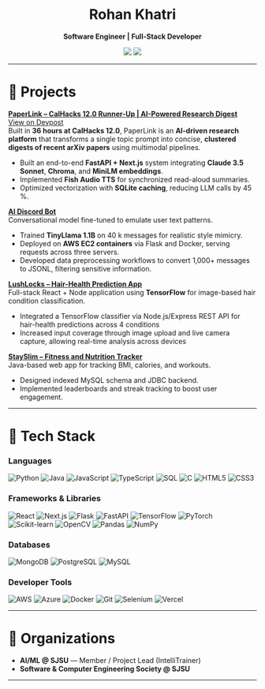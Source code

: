 <h1 align="center">Rohan Khatri</h1>
<p align="center">
  <b>Software Engineer | Full-Stack Developer</b><br>
</p>

<p align="center">
  <img src="https://img.shields.io/badge/B.S.%20Computer%20Science-San%20Jose%20State%20University-blue?style=for-the-badge&logo=google-scholar&logoColor=white">
  <img src="https://img.shields.io/badge/GPA-3.92%2F4.0-success?style=for-the-badge&logo=google-scholar&logoColor=white">
</p>

---

# 🧠 Projects  

[**PaperLink – CalHacks 12.0 Runner-Up | AI-Powered Research Digest**](https://github.com/rohankhatri7/paperlink)  
[View on Devpost](https://devpost.com/software/kensa?ref_content=user-portfolio&ref_feature=in_progress)  
Built in **36 hours at CalHacks 12.0**, PaperLink is an **AI-driven research platform** that transforms a single topic prompt into concise, **clustered digests of recent arXiv papers** using multimodal pipelines.  
- Built an end-to-end **FastAPI + Next.js** system integrating **Claude 3.5 Sonnet**, **Chroma**, and **MiniLM embeddings**.  
- Implemented **Fish Audio TTS** for synchronized read-aloud summaries.  
- Optimized vectorization with **SQLite caching**, reducing LLM calls by 45 %.  

[**AI Discord Bot**](https://github.com/rohankhatri7/ai-discord-bot)  
Conversational model fine-tuned to emulate user text patterns.  
- Trained **TinyLlama 1.1B** on 40 k messages for realistic style mimicry.  
- Deployed on **AWS EC2 containers** via Flask and Docker, serving requests across three servers.  
- Developed data preprocessing workflows to convert 1,000+ messages to JSONL, filtering sensitive information.  

[**LushLocks – Hair-Health Prediction App**](https://github.com/rohankhatri7/lushlocks)  
Full-stack React + Node application using **TensorFlow** for image-based hair condition classification.  
- Integrated a TensorFlow classifier via Node.js/Express REST API for hair-health predictions across 4 conditions
- Increased input coverage through image upload and live camera capture, allowing real-time analysis across devices

[**StaySlim – Fitness and Nutrition Tracker**](https://github.com/rohankhatri7/stayslim)  
Java-based web app for tracking BMI, calories, and workouts.  
- Designed indexed MySQL schema and JDBC backend.  
- Implemented leaderboards and streak tracking to boost user engagement.  

---

# 🚀 Tech Stack  

### **Languages**
![Python](https://img.shields.io/badge/python-%233776AB.svg?style=for-the-badge&logo=python&logoColor=white)
![Java](https://img.shields.io/badge/java-%23ED8B00.svg?style=for-the-badge&logo=java&logoColor=white)
![JavaScript](https://img.shields.io/badge/javascript-%23323330.svg?style=for-the-badge&logo=javascript&logoColor=%23F7DF1E)
![TypeScript](https://img.shields.io/badge/typescript-%23007ACC.svg?style=for-the-badge&logo=typescript&logoColor=white)
![SQL](https://img.shields.io/badge/sql-%2307405e.svg?style=for-the-badge&logo=postgresql&logoColor=white)
![C](https://img.shields.io/badge/c-%2300599C.svg?style=for-the-badge&logo=c&logoColor=white)
![HTML5](https://img.shields.io/badge/html5-%23E34F26.svg?style=for-the-badge&logo=html5&logoColor=white)
![CSS3](https://img.shields.io/badge/css3-%231572B6.svg?style=for-the-badge&logo=css3&logoColor=white)

### **Frameworks & Libraries**
![React](https://img.shields.io/badge/react-%2320232a.svg?style=for-the-badge&logo=react&logoColor=%2361DAFB)
![Next.js](https://img.shields.io/badge/next.js-000?style=for-the-badge&logo=next.js&logoColor=white)
![Flask](https://img.shields.io/badge/flask-%23000.svg?style=for-the-badge&logo=flask&logoColor=white)
![FastAPI](https://img.shields.io/badge/fastapi-009688?style=for-the-badge&logo=fastapi&logoColor=white)
![TensorFlow](https://img.shields.io/badge/tensorflow-FF6F00?style=for-the-badge&logo=tensorflow&logoColor=white)
![PyTorch](https://img.shields.io/badge/pytorch-EE4C2C?style=for-the-badge&logo=pytorch&logoColor=white)
![Scikit-learn](https://img.shields.io/badge/scikit--learn-F7931E?style=for-the-badge&logo=scikit-learn&logoColor=white)
![OpenCV](https://img.shields.io/badge/opencv-5C3EE8?style=for-the-badge&logo=opencv&logoColor=white)
![Pandas](https://img.shields.io/badge/pandas-150458?style=for-the-badge&logo=pandas&logoColor=white)
![NumPy](https://img.shields.io/badge/numpy-013243?style=for-the-badge&logo=numpy&logoColor=white)

### **Databases**
![MongoDB](https://img.shields.io/badge/MongoDB-4DB33D?style=for-the-badge&logo=mongodb&logoColor=white)
![PostgreSQL](https://img.shields.io/badge/PostgreSQL-336791?style=for-the-badge&logo=postgresql&logoColor=white)
![MySQL](https://img.shields.io/badge/MySQL-4479A1?style=for-the-badge&logo=mysql&logoColor=white)

### **Developer Tools**
![AWS](https://img.shields.io/badge/aws-232F3E?style=for-the-badge&logo=amazonaws&logoColor=white)
![Azure](https://img.shields.io/badge/azure-0078D4?style=for-the-badge&logo=microsoftazure&logoColor=white)
![Docker](https://img.shields.io/badge/docker-2496ED?style=for-the-badge&logo=docker&logoColor=white)
![Git](https://img.shields.io/badge/git-%23F05033.svg?style=for-the-badge&logo=git&logoColor=white)
![Selenium](https://img.shields.io/badge/selenium-43B02A?style=for-the-badge&logo=selenium&logoColor=white)
![Vercel](https://img.shields.io/badge/vercel-000?style=for-the-badge&logo=vercel&logoColor=white)

---

# 🎯 Organizations
- **AI/ML @ SJSU** — Member / Project Lead (IntelliTrainer)  
- **Software & Computer Engineering Society @ SJSU**  

---
